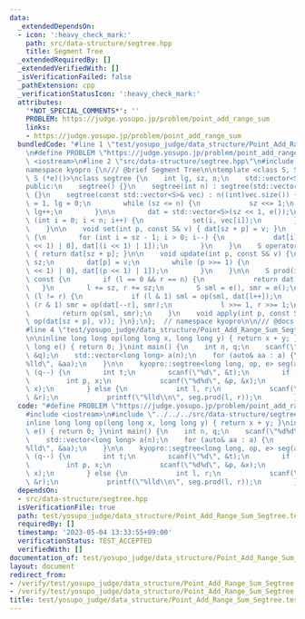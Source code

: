 ```yaml
---
data:
  _extendedDependsOn:
  - icon: ':heavy_check_mark:'
    path: src/data-structure/segtree.hpp
    title: Segment Tree
  _extendedRequiredBy: []
  _extendedVerifiedWith: []
  _isVerificationFailed: false
  _pathExtension: cpp
  _verificationStatusIcon: ':heavy_check_mark:'
  attributes:
    '*NOT_SPECIAL_COMMENTS*': ''
    PROBLEM: https://judge.yosupo.jp/problem/point_add_range_sum
    links:
    - https://judge.yosupo.jp/problem/point_add_range_sum
  bundledCode: "#line 1 \"test/yosupo_judge/data_structure/Point_Add_Range_Sum_Segtree.test.cpp\"\
    \n#define PROBLEM \"https://judge.yosupo.jp/problem/point_add_range_sum\"\n#include\
    \ <iostream>\n#line 2 \"src/data-structure/segtree.hpp\"\n#include <vector>\n\
    namespace kyopro {\n/// @brief Segment Tree\n\ntemplate <class S, S (*op)(S, S),\
    \ S (*e)()>\nclass segtree {\n    int lg, sz, n;\n    std::vector<S> dat;\n\n\
    public:\n    segtree() {}\n    segtree(int n) : segtree(std::vector<S>(n, e()))\
    \ {}\n    segtree(const std::vector<S>& vec) : n((int)vec.size()) {\n        sz\
    \ = 1, lg = 0;\n        while (sz <= n) {\n            sz <<= 1;\n           \
    \ lg++;\n        }\n\n        dat = std::vector<S>(sz << 1, e());\n\n        for\
    \ (int i = 0; i < n; i++) {\n            set(i, vec[i]);\n        }\n        build();\n\
    \    }\n\n    void set(int p, const S& v) { dat[sz + p] = v; }\n    void build()\
    \ {\n        for (int i = sz - 1; i > 0; i--) {\n            dat[i] = op(dat[(i\
    \ << 1) | 0], dat[(i << 1) | 1]);\n        }\n    }\n    S operator[](int p) const\
    \ { return dat[sz + p]; }\n\n    void update(int p, const S& v) {\n        p +=\
    \ sz;\n        dat[p] = v;\n        while (p >>= 1) {\n            dat[p] = op(dat[(p\
    \ << 1) | 0], dat[(p << 1) | 1]);\n        }\n    }\n\n    S prod(int l, int r)\
    \ const {\n        if (l == 0 && r == n) {\n            return dat[1];\n     \
    \   }\n        l += sz, r += sz;\n        S sml = e(), smr = e();\n        while\
    \ (l != r) {\n            if (l & 1) sml = op(sml, dat[l++]);\n            if\
    \ (r & 1) smr = op(dat[--r], smr);\n            l >>= 1, r >>= 1;\n        }\n\
    \        return op(sml, smr);\n    }\n    void apply(int p, const S& v) { update(p,\
    \ op(dat[sz + p], v)); }\n};\n};  // namespace kyopro\n\n/// @docs docs/data-structure/segtree.md\n\
    #line 4 \"test/yosupo_judge/data_structure/Point_Add_Range_Sum_Segtree.test.cpp\"\
    \n\ninline long long op(long long x, long long y) { return x + y; }\ninline long\
    \ long e() { return 0; }\nint main() {\n    int n, q;\n    scanf(\"%d%d\", &n,\
    \ &q);\n    std::vector<long long> a(n);\n    for (auto& aa : a) {\n        scanf(\"\
    %lld\", &aa);\n    }\n\n    kyopro::segtree<long long, op, e> seg(a);\n    while\
    \ (q--) {\n        int t;\n        scanf(\"%d\", &t);\n        if (!t) {\n   \
    \         int p, x;\n            scanf(\"%d%d\", &p, &x);\n            seg.apply(p,\
    \ x);\n        } else {\n            int l, r;\n            scanf(\"%d%d\", &l,\
    \ &r);\n            printf(\"%lld\\n\", seg.prod(l, r));\n        }\n    }\n}\n"
  code: "#define PROBLEM \"https://judge.yosupo.jp/problem/point_add_range_sum\"\n\
    #include <iostream>\n#include \"../../../src/data-structure/segtree.hpp\"\n\n\
    inline long long op(long long x, long long y) { return x + y; }\ninline long long\
    \ e() { return 0; }\nint main() {\n    int n, q;\n    scanf(\"%d%d\", &n, &q);\n\
    \    std::vector<long long> a(n);\n    for (auto& aa : a) {\n        scanf(\"\
    %lld\", &aa);\n    }\n\n    kyopro::segtree<long long, op, e> seg(a);\n    while\
    \ (q--) {\n        int t;\n        scanf(\"%d\", &t);\n        if (!t) {\n   \
    \         int p, x;\n            scanf(\"%d%d\", &p, &x);\n            seg.apply(p,\
    \ x);\n        } else {\n            int l, r;\n            scanf(\"%d%d\", &l,\
    \ &r);\n            printf(\"%lld\\n\", seg.prod(l, r));\n        }\n    }\n}"
  dependsOn:
  - src/data-structure/segtree.hpp
  isVerificationFile: true
  path: test/yosupo_judge/data_structure/Point_Add_Range_Sum_Segtree.test.cpp
  requiredBy: []
  timestamp: '2023-05-04 13:33:55+09:00'
  verificationStatus: TEST_ACCEPTED
  verifiedWith: []
documentation_of: test/yosupo_judge/data_structure/Point_Add_Range_Sum_Segtree.test.cpp
layout: document
redirect_from:
- /verify/test/yosupo_judge/data_structure/Point_Add_Range_Sum_Segtree.test.cpp
- /verify/test/yosupo_judge/data_structure/Point_Add_Range_Sum_Segtree.test.cpp.html
title: test/yosupo_judge/data_structure/Point_Add_Range_Sum_Segtree.test.cpp
---
```

